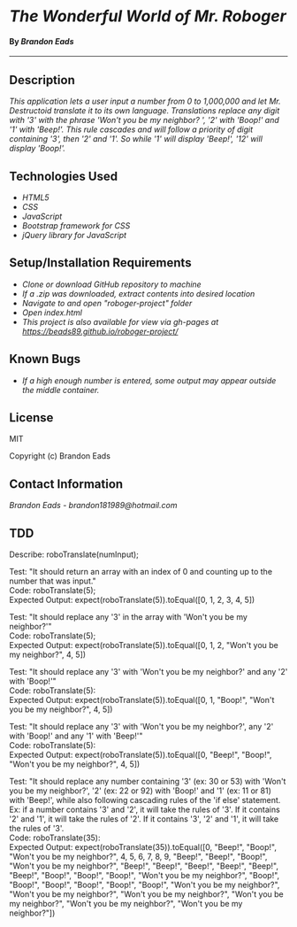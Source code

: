 # _The Wonderful World of Mr. Roboger_

#### By _**Brandon Eads**_

---

## Description

_This application lets a user input a number from 0 to 1,000,000 and let Mr. Destructoid translate it to its own language. Translations replace any digit with '3' with the phrase 'Won't you be my neighbor?
', '2' with 'Boop!' and '1' with 'Beep!'. This rule cascades and will follow a priority of digit containing '3', then '2' and '1'. So while '1' will display 'Beep!', '12' will display 'Boop!'._

## Technologies Used

* _HTML5_
* _CSS_
* _JavaScript_
* _Bootstrap framework for CSS_
* _jQuery library for JavaScript_



## Setup/Installation Requirements

* _Clone or download GitHub repository to machine_
* _If a .zip was downloaded, extract contents into desired location_
* _Navigate to and open "roboger-project" folder_
* _Open index.html_
* _This project is also available for view via gh-pages at https://beads89.github.io/roboger-project/_


## Known Bugs

* _If a high enough number is entered, some output may appear outside the middle container._


## License

MIT

Copyright (c) Brandon Eads

## Contact Information

_Brandon Eads - brandon181989@hotmail.com_


## TDD

Describe: roboTranslate(numInput);

Test: "It should return an array with an index of 0 and counting up to the number that was input."  
Code: roboTranslate(5);  
Expected Output: expect(roboTranslate(5)).toEqual([0, 1, 2, 3, 4, 5])

Test: "It should replace any '3' in the array with 'Won't you be my neighbor?'"  
Code: roboTranslate(5);  
Expected Output: expect(roboTranslate(5)).toEqual([0, 1, 2, "Won't you be my neighbor?", 4, 5])

Test: "It should replace any '3' with 'Won't you be my neighbor?' and any '2' with 'Boop!'"  
Code: roboTranslate(5):  
Expected Output: expect(roboTranslate(5)).toEqual([0, 1, "Boop!", "Won't you be my neighbor?", 4, 5])

Test: "It should replace any '3' with 'Won't you be my neighbor?', any '2' with 'Boop!' and any '1' with 'Beep!'"  
Code: roboTranslate(5):  
Expected Output: expect(roboTranslate(5)).toEqual([0, "Beep!", "Boop!", "Won't you be my neighbor?", 4, 5])

Test: "It should replace any number containing '3' (ex: 30 or 53) with 'Won't you be my neighbor?', '2' (ex: 22 or 92) with 'Boop!' and '1' (ex: 11 or 81) with 'Beep!', while also following cascading rules of the 'if else' statement. Ex: if a number contains '3' and '2', it will take the rules of '3'. If it contains '2' and '1', it will take the rules of '2'. If it contains '3', '2' and '1', it will take the rules of '3'.  
Code: roboTranslate(35):  
Expected Output: expect(roboTranslate(35)).toEqual([0, "Beep!", "Boop!", "Won't you be my neighbor?", 4, 5, 6, 7, 8, 9, "Beep!", "Beep!", "Boop!", "Won't you be my neighbor?", "Beep!", "Beep!", "Beep!", "Beep!", "Beep!", "Beep!", "Boop!", "Boop!", "Boop!", "Won't you be my neighbor?", "Boop!", "Boop!", "Boop!", "Boop!", "Boop!", "Boop!", "Won't you be my neighbor?", "Won't you be my neighbor?", "Won't you be my neighbor?", "Won't you be my neighbor?", "Won't you be my neighbor?", "Won't you be my neighbor?"])